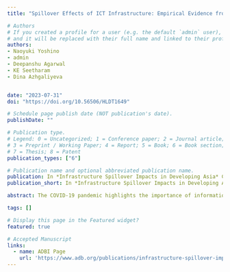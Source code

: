 ```yaml
---
title: "Spillover Effects of ICT Infrastructure: Empirical Evidence from India"

# Authors
# If you created a profile for a user (e.g. the default `admin` user), write the username (folder name) here 
# and it will be replaced with their full name and linked to their profile.
authors:
- Naoyuki Yoshino
- admin
- Deepanshu Agarwal
- KE Seetharam
- Dina Azhgaliyeva


date: "2023-07-31"
doi: "https://doi.org/10.56506/HLDT1649"

# Schedule page publish date (NOT publication's date).
publishDate: ""

# Publication type.
# Legend: 0 = Uncategorized; 1 = Conference paper; 2 = Journal article;
# 3 = Preprint / Working Paper; 4 = Report; 5 = Book; 6 = Book section;
# 7 = Thesis; 8 = Patent
publication_types: ["6"]

# Publication name and optional abbreviated publication name.
publication: In *Infrastructure Spillover Impacts in Developing Asia* Chapter 1, page 1-34
publication_short: In *Infrastructure Spillover Impacts in Developing Asia* 

abstract: The COVID-19 pandemic highlights the importance of information and communication technology (ICT) not only for the economy but also for human well-being. However, the investment gap in ICT infrastructure has been growing and is expected to reach more than $30 billion by 2040. We argue that one of the ways to attract private sector involvement in ICT infrastructure is by creating a steady stream of income for the investors. We quantify the spillover effects of mobile network on tax revenues, using annual state-level data for 2005 to 2016 from India across all states. Using simple fixed effect (FE) as well as fixed effect (FE) two-stage least-squares (2SLS) estimations, we show that the rise in the number of mobile network subscribers is associated with an increase in the amount of regional tax revenues. On average, an increase in the number of the Global System for Mobile Communications (GSM) subscribers per capita by 1 percentage point is expected to raise annual state tax revenues per capita by ₹134 (3% of average annual state tax revenue per capita in 2016). The number of GSM subscribers affect tax revenues through increased economic activities, as shown by our 2SLS estimation results. The results of this study justify our proposal to share the increased tax revenues with the investors to create a steady stream of income for investors. The findings of this study also support the increased support for the development of digital and physical infrastructure in the national budget of India for 2022–2023.

tags: []

# Display this page in the Featured widget?
featured: true

# Accepted Manuscript
links:
  - name: ADBI Page
    url: 'https://www.adb.org/publications/infrastructure-spillover-impacts-in-developing asia#:~:text=Infrastructure%20Spillover%20Impacts%20in%20Developing%20Asia%20explores%20the%20role%20of,tax%20revenues%20in%20the%20region.'
---
```

